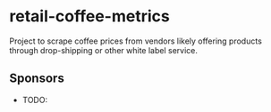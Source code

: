 # retail-coffee-metrics

Project to scrape coffee prices from vendors likely offering products through drop-shipping or other white label service.

## Sponsors

- TODO: